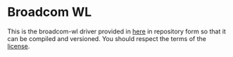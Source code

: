 # Broadcom WL
This is the broadcom-wl driver provided in [here](https://www.broadcom.com/support/download-search?pf=Wireless+LAN+Infrastructure) in repository form so that it can be compiled and versioned. You should respect the terms of the [license](LICENSE).